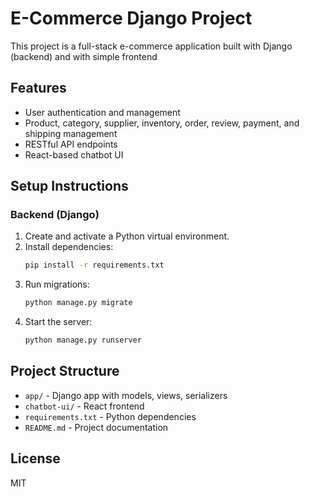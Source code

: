 # E-Commerce Django Project

This project is a full-stack e-commerce application built with Django (backend) and with simple frontend

## Features
- User authentication and management
- Product, category, supplier, inventory, order, review, payment, and shipping management
- RESTful API endpoints
- React-based chatbot UI

## Setup Instructions

### Backend (Django)
1. Create and activate a Python virtual environment.
2. Install dependencies:
   ```bash
   pip install -r requirements.txt
   ```
3. Run migrations:
   ```bash
   python manage.py migrate
   ```
4. Start the server:
   ```bash
   python manage.py runserver
   ```

## Project Structure
- `app/` - Django app with models, views, serializers
- `chatbot-ui/` - React frontend
- `requirements.txt` - Python dependencies
- `README.md` - Project documentation

## License
MIT
